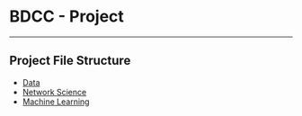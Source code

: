 # BDCC - Project

-------------------

## Project File Structure
- [Data](Data/Readme.md)
- [Network Science](NetworkScience/Readme.md)
- [Machine Learning](MachineLearning/Readme.md)
